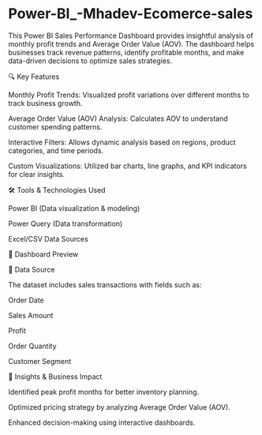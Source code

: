 # Power-BI_-Mhadev-Ecomerce-sales
This Power BI Sales Performance Dashboard provides insightful analysis of monthly profit trends and Average Order Value (AOV). The dashboard helps businesses track revenue patterns, identify profitable months, and make data-driven decisions to optimize sales strategies.

🔍 Key Features

Monthly Profit Trends: Visualized profit variations over different months to track business growth.

Average Order Value (AOV) Analysis: Calculates AOV to understand customer spending patterns.

Interactive Filters: Allows dynamic analysis based on regions, product categories, and time periods.

Custom Visualizations: Utilized bar charts, line graphs, and KPI indicators for clear insights.

🛠️ Tools & Technologies Used

Power BI (Data visualization & modeling)

Power Query (Data transformation)

Excel/CSV Data Sources

📸 Dashboard Preview

📂 Data Source

The dataset includes sales transactions with fields such as:

Order Date

Sales Amount

Profit

Order Quantity

Customer Segment

📢 Insights & Business Impact

Identified peak profit months for better inventory planning.

Optimized pricing strategy by analyzing Average Order Value (AOV).

Enhanced decision-making using interactive dashboards.
